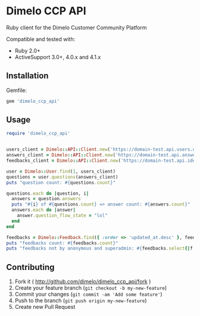 # Dimelo CCP API

Ruby client for the Dimelo Customer Community Platform

Compatible and tested with:

- Ruby 2.0+
- ActiveSupport 3.0+, 4.0.x and 4.1.x


## Installation

Gemfile:

```ruby
gem 'dimelo_ccp_api'
```

## Usage

```ruby
require 'dimelo_ccp_api'


users_client = Dimelo::API::Client.new('https://domain-test.api.users.dimelo.com/1.0', 'access_token' => ENV['DIMELO_CCP_TOKEN'])
answers_client = Dimelo::API::Client.new('https://domain-test.api.answers.dimelo.com/1.0', 'access_token' => ENV['DIMELO_CCP_TOKEN'])
feedbacks_client = Dimelo::API::Client.new('https://domain-test.api.ideas.dimelo.com/1.0', 'access_token' => ENV['DIMELO_CCP_TOKEN'])

user = Dimelo::User.find(1, users_client)
questions = user.questions(answers_client)
puts "question count: #{questions.count}"

questions.each do |question, i|
  answers = question.answers
  puts "#{i} of #{questions.count} => answer count: #{answers.count}"
  answers.each do |answer|
    answer.question_flow_state = "lol"
  end
end

feedbacks = Dimelo::Feedback.find({ :order => 'updated_at.desc' }, feedbacks_client)
puts "feedbacks count: #{feedbacks.count}"
puts "feedbacks not by anonymous and superadmin: #{feedbacks.select{|f| f.user_id.present?}.count}"

```

## Contributing

1. Fork it ( http://github.com/dimelo/dimelo_ccp_api/fork )
2. Create your feature branch (`git checkout -b my-new-feature`)
3. Commit your changes (`git commit -am 'Add some feature'`)
4. Push to the branch (`git push origin my-new-feature`)
5. Create new Pull Request
